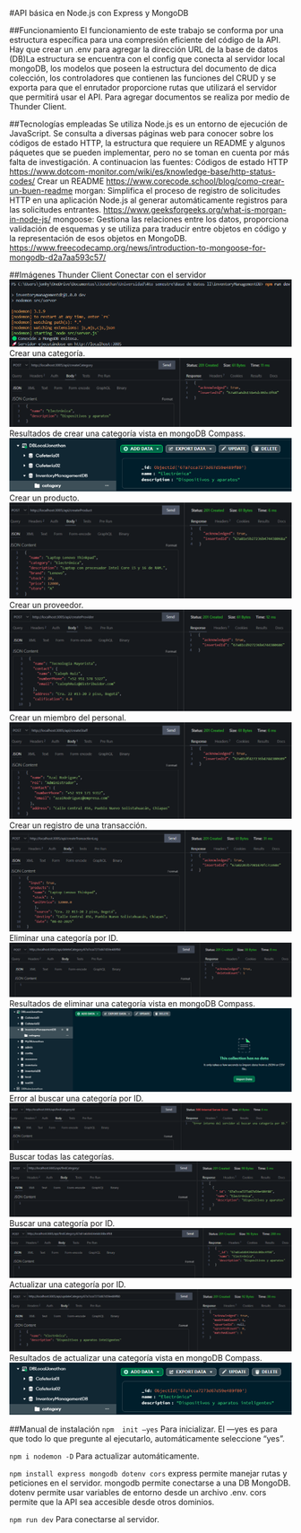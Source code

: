 #API básica en Node.js con Express y MongoDB

##Funcionamiento
El funcionamiento de este trabajo se conforma por una estructura específica para una compresión eficiente del código de la API. Hay que crear un .env para agregar la dirección URL de la base de datos (DB)La estructura se encuentra con el config que conecta al servidor local mongoDB, los modelos que poseen la estructura del documento de dica colección, los controladores que contienen las funciones del CRUD y se exporta para que el enrutador proporcione rutas que utilizará el servidor que permitirá usar el API. Para agregar documentos se realiza por medio de Thunder Client.

##Tecnologías empleadas
Se utiliza Node.js es un entorno de ejecución de JavaScript.
Se consulta a diversas páginas web para conocer sobre los códigos de estado HTTP, la estructura que requiere un README y algunos páquetes que se pueden implementar, pero no se toman en cuenta por más falta de investigación. A continuacion las fuentes:
Códigos de estado HTTP
https://www.dotcom-monitor.com/wiki/es/knowledge-base/http-status-codes/
Crear un README
https://www.corecode.school/blog/como-crear-un-buen-readme
morgan: Simplifica el proceso de registro de solicitudes HTTP en una aplicación Node.js al generar automáticamente registros para las solicitudes entrantes. 
https://www.geeksforgeeks.org/what-is-morgan-in-node-js/
mongoose: Gestiona las relaciones entre los datos, proporciona validación de esquemas y se utiliza para traducir entre objetos en código y la representación de esos objetos en MongoDB.
https://www.freecodecamp.org/news/introduction-to-mongoose-for-mongodb-d2a7aa593c57/ 

##Imágenes Thunder Client
Conectar con el servidor
![ConnectServer](/assets/ConnectServer.png)
Crear una categoría.
![CreateCategory](/assets/CreateCategory.png)
Resultados de crear una categoría vista en mongoDB Compass.
![CreateCategoryMongoDBCompass](/assets/CreateCategoryMongoDBCompass.png)
Crear un producto.
![CreateProduct](/assets/CreateProduct.png)
Crear un proveedor.
![CreateProvider](/assets/CreateProvider.png)
Crear un miembro del personal.
![CreateStaff](/assets/CreateStaff.png)
Crear un registro de una transacción.
![CreateTransactionLog](/assets/CreateTransactionLog.png)
Eliminar una categoría por ID.
![DeleteCategory](/assets/DeleteCategory.png)
Resultados de eliminar una categoría vista en mongoDB Compass.
![DeleteCategoryMongoDBCompass](/assets/DeleteCategoryMongoDBCompass.png)
Error al buscar una categoría por ID.
![ErrorFindCategoryID](/assets/ErrorFindCategoryID.png)
Buscar todas las categorías.
![FindCategory](/assets/FindCategory.png)
Buscar una categoría por ID.
![FindCategoryID](/assets/FindCategoryID.png)
Actualizar una categoría por ID.
![UpdateCategoryID](/assets/UpdateCategoryID.png)
Resultados de actualizar una categoría vista en mongoDB Compass.
![UpdateCategoryMongoDBCompass](/assets/UpdateCategoryMongoDBCompass.png)


##Manual de instalación 
```npm  init —yes```  Para inicializar. El —yes es para que todo lo que pregunte al ejecutarlo, automáticamente seleccione “yes”.

```npm i nodemon -D``` Para actualizar automáticamente.

```npm install express mongodb dotenv cors``` express permite manejar rutas y peticiones en el servidor. mongodb permite conectarse a una DB MongoDB. dotenv permite usar variables de entorno desde un archivo .env. cors permite que la API sea accesible desde otros dominios.

```npm run dev``` Para conectarse al servidor.